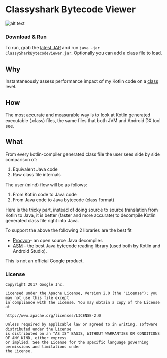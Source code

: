 # Classyshark Bytecode Viewer

![alt text](https://github.com/borisf/classyshark-bytecode-viewer/blob/master/img/CS%20Viewer.png)

### Download & Run
To run, grab the [latest JAR](https://github.com/borisf/classyshark-bytecode-viewer/releases)
and run `java -jar ClassySharkBytecodeViewer.jar`. Optionally you can add a class file to load.

## Why
Instantaneously assess performance impact of my Kotlin code on a [class](https://en.wikipedia.org/wiki/Java_class_file) level.

## How
The most accurate and measurable way is to look at Kotlin generated executable (.class) files, the same files that both JVM and Android DX tool see. 

## What
From every kotlin-compiler generated class file the user sees side by side comparison of:

1. Equivalent Java code
2. Raw class file internals
 
The user (mind) flow will be as follows:
1. From Kotlin code to Java code
2. From Java code to Java bytecode (class format)
 
Here is the tricky part, instead of doing source to source translation from Kotlin to Java, it is 
better (faster and more accurate) to decompile Kotlin generated class file right into Java.
 
To support the above the following 2 libraries are the best fit
* [Procyon](https://bitbucket.org/mstrobel/procyon/wiki/Java%20Decompiler)- an open source Java decompiler.
* [ASM](http://asm.ow2.org/) - the best Java bytecode reading library (used both by Kotlin and Android Studio).

This is not an official Google product.

### License

```
Copyright 2017 Google Inc.

Licensed under the Apache License, Version 2.0 (the "License"); you may not use this file except
in compliance with the License. You may obtain a copy of the License at

http://www.apache.org/licenses/LICENSE-2.0

Unless required by applicable law or agreed to in writing, software distributed under the License
is distributed on an "AS IS" BASIS, WITHOUT WARRANTIES OR CONDITIONS OF ANY KIND, either express
or implied. See the License for the specific language governing permissions and limitations under
the License.
```

